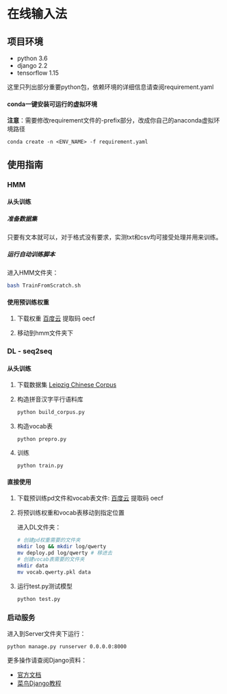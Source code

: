 # 在线输入法
## 项目环境

- python 3.6
- django 2.2
- tensorflow 1.15

这里只列出部分重要python包，依赖环境的详细信息请查阅requirement.yaml

#### conda一键安装可运行的虚拟环境
**注意**：需要修改requirement文件的-prefix部分，改成你自己的anaconda虚拟环境路径

```
conda create -n <ENV_NAME> -f requirement.yaml
```

## 使用指南

### HMM

#### 从头训练

##### 准备数据集

只要有文本就可以，对于格式没有要求，实测txt和csv均可接受处理并用来训练。

##### 运行自动训练脚本

进入HMM文件夹：

```bash
bash TrainFromScratch.sh
```

#### 使用预训练权重

1. 下载权重 [百度云](https://pan.baidu.com/s/1CVsUH-KmDlE06xgoR8unhQ) 提取码 oecf

2. 移动到hmm文件夹下

### DL - seq2seq

#### 从头训练

1. 下载数据集 [Leipzig Chinese Corpus](http://wortschatz.uni-leipzig.de/en/download/)

2. 构造拼音汉字平行语料库

   ```bash
   python build_corpus.py
   ```

3. 构造vocab表

   ```
   python prepro.py
   ```

4. 训练

   ```
   python train.py
   ```

#### 直接使用

1. 下载预训练pd文件和vocab表文件: [百度云](https://pan.baidu.com/s/1CVsUH-KmDlE06xgoR8unhQ) 提取码 oecf

2. 将预训练权重和vocab表移动到指定位置

   进入DL文件夹：

   ```bash
   # 创建pd权重需要的文件夹
   mkdir log && mkdir log/qwerty 
   mv deploy.pd log/qwerty # 移进去
   # 创建vocab表需要的文件夹
   mkdir data
   mv vocab.qwerty.pkl data
   ```

3. 运行test.py测试模型

   ```
   python test.py
   ```

### 启动服务

进入到Server文件夹下运行：

```
python manage.py runserver 0.0.0.0:8000
```

更多操作请查阅Django资料：

- [官方文档](https://docs.djangoproject.com/zh-hans/2.2/)
- [菜鸟Django教程](https://www.runoob.com/django/django-tutorial.html)

